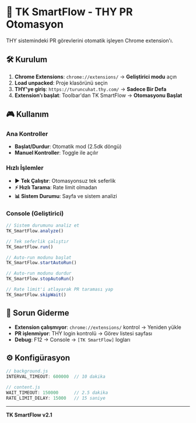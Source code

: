 # 🚀 TK SmartFlow - THY PR Otomasyon

THY sistemindeki PR görevlerini otomatik işleyen Chrome extension'ı.

## 🛠️ Kurulum

1. **Chrome Extensions**: `chrome://extensions/` → **Geliştirici modu** açın
2. **Load unpacked**: Proje klasörünü seçin
3. **THY'ye giriş**: `https://turuncuhat.thy.com/` → **Sadece Bir Defa**
4. **Extension'ı başlat**: Toolbar'dan TK SmartFlow → **Otomasyonu Başlat**

## 🎮 Kullanım

### Ana Kontroller
- **Başlat/Durdur**: Otomatik mod (2.5dk döngü)
- **Manuel Kontroller**: Toggle ile açılır

### Hızlı İşlemler
- **▶️ Tek Çalıştır**: Otomasyonsuz tek seferlik
- **⚡ Hızlı Tarama**: Rate limit olmadan
- **📊 Sistem Durumu**: Sayfa ve sistem analizi

### Console (Geliştirici)
```javascript
// Sistem durumunu analiz et
TK_SmartFlow.analyze()

// Tek seferlik çalıştır
TK_SmartFlow.run()

// Auto-run modunu başlat
TK_SmartFlow.startAutoRun()

// Auto-run modunu durdur
TK_SmartFlow.stopAutoRun()

// Rate limit'i atlayarak PR taraması yap
TK_SmartFlow.skipWait()
```

## 🔧 Sorun Giderme

- **Extension çalışmıyor**: `chrome://extensions/` kontrol → Yeniden yükle
- **PR işlenmiyor**: THY login kontrolü → Görev listesi sayfası
- **Debug**: F12 → Console → `[TK SmartFlow]` logları

## ⚙️ Konfigürasyon

```javascript
// background.js
INTERVAL_TIMEOUT: 600000  // 10 dakika

// content.js  
WAIT_TIMEOUT: 150000      // 2.5 dakika
RATE_LIMIT_DELAY: 15000   // 15 saniye
```

---
**TK SmartFlow v2.1** 
